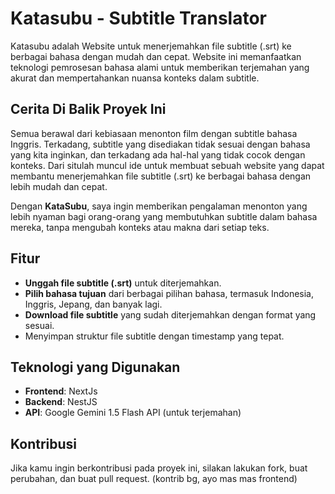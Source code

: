
# Katasubu - Subtitle Translator

Katasubu adalah Website untuk menerjemahkan file subtitle (.srt) ke berbagai bahasa dengan mudah dan cepat. Website ini memanfaatkan teknologi pemrosesan bahasa alami untuk memberikan terjemahan yang akurat dan mempertahankan nuansa konteks dalam subtitle.

## Cerita Di Balik Proyek Ini

Semua berawal dari kebiasaan menonton film dengan subtitle bahasa Inggris. Terkadang, subtitle yang disediakan tidak sesuai dengan bahasa yang kita inginkan, dan terkadang ada hal-hal yang tidak cocok dengan konteks. Dari situlah muncul ide untuk membuat sebuah website yang dapat membantu menerjemahkan file subtitle (.srt) ke berbagai bahasa dengan lebih mudah dan cepat. 

Dengan **KataSubu**, saya ingin memberikan pengalaman menonton yang lebih nyaman bagi orang-orang yang membutuhkan subtitle dalam bahasa mereka, tanpa mengubah konteks atau makna dari setiap teks.

## Fitur

- **Unggah file subtitle (.srt)** untuk diterjemahkan.
- **Pilih bahasa tujuan** dari berbagai pilihan bahasa, termasuk Indonesia, Inggris, Jepang, dan banyak lagi.
- **Download file subtitle** yang sudah diterjemahkan dengan format yang sesuai.
- Menyimpan struktur file subtitle dengan timestamp yang tepat.

## Teknologi yang Digunakan

- **Frontend**: NextJs
- **Backend**: NestJS
- **API**: Google Gemini 1.5 Flash API (untuk terjemahan)

## Kontribusi

Jika kamu ingin berkontribusi pada proyek ini, silakan lakukan fork, buat perubahan, dan buat pull request.
(kontrib bg, ayo mas mas frontend)

